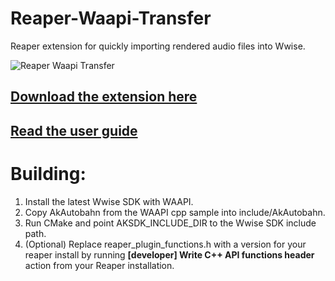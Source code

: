 # Reaper-Waapi-Transfer
Reaper extension for quickly importing rendered audio files into Wwise.

![Reaper Waapi Transfer](http://i.imgur.com/5fqg5tO.png)

## [Download the extension here](https://github.com/karltechno/Reaper-Waapi-Transfer/releases)

## [Read the user guide](https://github.com/karltechno/Reaper-Waapi-Transfer/wiki/User-Guide)


# Building: 
1. Install the latest Wwise SDK with WAAPI.
2. Copy AkAutobahn from the WAAPI cpp sample into include/AkAutobahn.
3. Run CMake and point AKSDK_INCLUDE_DIR to the Wwise SDK include path.
4. (Optional) Replace reaper_plugin_functions.h with a version for your reaper install by running **[developer] Write C++ API functions header** action from your Reaper installation.
